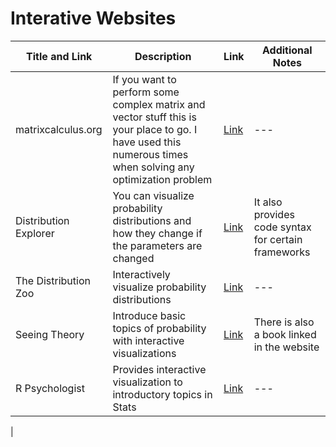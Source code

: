 # Interative Websites
| Title and Link            | Description          | Link                              | Additional Notes       |
|------------------|----------------------|-----------------------------------|-------------------------|
| matrixcalculus.org| If you want to perform some complex matrix and vector stuff this is your place to go. I have used this numerous times when solving any optimization problem| [Link](https://www.matrixcalculus.org/)| ---|
| Distribution Explorer | You can visualize probability distributions and how they change if the parameters are changed | [Link](https://distribution-explorer.github.io/index.html) | It also provides code syntax for certain frameworks |
|The Distribution Zoo | Interactively visualize probability distributions | [Link](https://ben18785.shinyapps.io/distribution-zoo/)|---|
| Seeing Theory | Introduce basic topics of probability with interactive visualizations| [Link](https://seeing-theory.brown.edu/)| There is also a book linked in the website|
| R Psychologist | Provides interactive visualization to introductory topics in Stats | [Link](https://rpsychologist.com/)|---|
|




